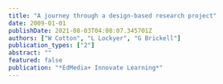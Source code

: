 ```yaml
---
title: "A journey through a design-based research project"
date: 2009-01-01
publishDate: 2021-08-03T04:08:07.345701Z
authors: ["W Cotton", "L Lockyer", "G Brickell"]
publication_types: ["2"]
abstract: ""
featured: false
publication: "*EdMedia+ Innovate Learning*"
---
```


